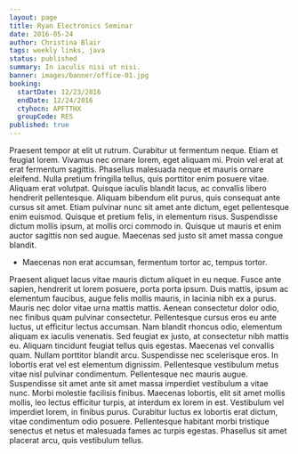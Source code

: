 ```yaml
---
layout: page
title: Ryan Electronics Seminar
date: 2016-05-24
author: Christina Blair
tags: weekly links, java
status: published
summary: In iaculis nisi ut nisi.
banner: images/banner/office-01.jpg
booking:
  startDate: 12/23/2016
  endDate: 12/24/2016
  ctyhocn: APFTTHX
  groupCode: RES
published: true
---
```

Praesent tempor at elit ut rutrum. Curabitur ut fermentum neque. Etiam et feugiat lorem. Vivamus nec ornare lorem, eget aliquam mi. Proin vel erat at erat fermentum sagittis. Phasellus malesuada neque et mauris ornare eleifend. Nulla pretium fringilla tellus, quis porttitor enim posuere vitae. Aliquam erat volutpat. Quisque iaculis blandit lacus, ac convallis libero hendrerit pellentesque. Aliquam bibendum elit purus, quis consequat ante cursus sit amet. Etiam pulvinar nunc sit amet ante dictum, eget pellentesque enim euismod. Quisque et pretium felis, in elementum risus. Suspendisse dictum mollis ipsum, at mollis orci commodo in. Quisque ut mauris et enim auctor sagittis non sed augue. Maecenas sed justo sit amet massa congue blandit.

* Maecenas non erat accumsan, fermentum tortor ac, tempus tortor.

Praesent aliquet lacus vitae mauris dictum aliquet in eu neque. Fusce ante sapien, hendrerit ut lorem posuere, porta porta ipsum. Duis mattis, ipsum ac elementum faucibus, augue felis mollis mauris, in lacinia nibh ex a purus. Mauris nec dolor vitae urna mattis mattis. Aenean consectetur dolor odio, nec finibus quam pulvinar consectetur. Pellentesque cursus eros eu ante luctus, ut efficitur lectus accumsan. Nam blandit rhoncus odio, elementum aliquam ex iaculis venenatis. Sed feugiat ex justo, at consectetur nibh mattis eu. Aliquam tincidunt feugiat tellus quis egestas. Maecenas vel convallis quam. Nullam porttitor blandit arcu. Suspendisse nec scelerisque eros. In lobortis erat vel est elementum dignissim. Pellentesque vestibulum metus vitae nisl pulvinar condimentum. Pellentesque nec mauris augue.
Suspendisse sit amet ante sit amet massa imperdiet vestibulum a vitae nunc. Morbi molestie facilisis finibus. Maecenas lobortis, elit sit amet mollis mollis, leo lectus efficitur turpis, at interdum ex lorem in est. Vestibulum vel imperdiet lorem, in finibus purus. Curabitur luctus ex lobortis erat dictum, vitae condimentum odio posuere. Pellentesque habitant morbi tristique senectus et netus et malesuada fames ac turpis egestas. Phasellus sit amet placerat arcu, quis vestibulum tellus.

